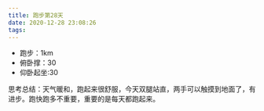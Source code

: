 ```yaml
---
title: 跑步第28天
date: 2020-12-28 23:08:26
tags:
---
```


- 跑步：1km
- 俯卧撑：30
- 仰卧起坐:30

思考总结：天气暖和，跑起来很舒服，今天双腿站直，两手可以触摸到地面了，有进步。跑快跑多不重要，重要的是每天都跑起来。